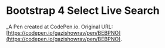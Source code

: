 # Bootstrap 4 Select Live Search
 _A Pen created at CodePen.io. Original URL: [https://codepen.io/gazishowrav/pen/BEBPNO](https://codepen.io/gazishowrav/pen/BEBPNO).

 